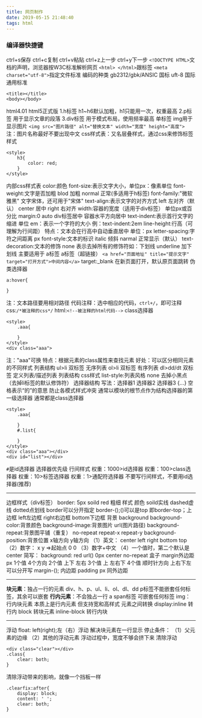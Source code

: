 ```yaml
---
title: 网页制作
date: 2019-05-15 21:48:40
tags: html
---
```

### 编译器快捷键
ctrl+s保存 ctrl+c复制 ctrl+v粘贴 ctrl+z上一步 ctrl+y下一步
`<!DOCTYPE HTML>`文档的声明，浏览器按W3C标准解析网页
`<html> </html>`跟标签 `<meta charset="utf-8">`指定文件标准
编码的种类
gb2312/gbk/ANSIC 国标 uft-8 国际通用标准
<!--more-->
```
<title></title>
<body></body>
```
html4.01 html5正式版
1.h标签 h1~h6默认加粗，h1只能用一次，权重最高
2.p标签 用于显示文章的段落
3.div标签 用于模式布局，使用频率最高
单标签 img用于显示图片
`<img src="图片路径" alt="替换文本" width="宽度" height="高度">`
注：图片名称最好不要出现中文
css样式表：又名层叠样式，通过css来修饰标签样式
```
<style>
    h3{
        color: red;
    }
</style>
```
内部css样式表
color:颜色 font-size:表示文字大小，单位px：像素单位
font-weight:文字是否加粗  blod 加粗 normal 正常(多适用于h标签)
font-family:"微软雅黑" 文字宋体，还可用于"宋体"
text-align:表示文字的对齐方式 left 左对齐（默认） center 居中 right 右对齐
width:容器的宽度（适用于div标签） 单位px或百分比
margin:0 auto div标签居中 容器水平方向居中
text-indent:表示首行文字的缩进 单位 em：表示一个字符的大小
例：text-indent:2em
line-height:行高（可理解为行间距） 特点：文本会在行高中自动垂直居中 单位：px
letter-spacing:字符之间距离 px
font-style:文本的标识 italic 倾斜 narmal 正常显示（默认）
text-decoration:文本的修饰 none 表示去掉所有的修饰符如：下划线 underline 加下划线 主要适用于 a标签
a标签（超链接）
`<a href="页面地址" title="提示文字" target="打开方式">中间内容</a>` target:_blank 在新页面打开，默认原页面跳转
伪类选择器
```
a:hover{

}
```
注：文本路径要用相对路径
代码注释：选中相应的代码，`ctrl+/`，即可注释
css:`/*被注释的css*/`
html:`<!--被注释的html代码-->`
class选择器
```
<style>
    .aaa{

    }
</style>
<div class="aaa">
```
注："aaa"可换
特点：根据元素的class属性来查找元素 好处：可以区分相同元素的不同样式
列表结构
ul>li 双标签 无序列表
ol>li 双标签 有序列表
dl>dd/dt 双标签 定义列表/描述列表
列表结构 css样式 
list-style:列表风格 none 去掉小黑点（去掉li标签的默认修饰符）
选择器结构
写法：选择器1 选择器2 选择器3 {...} 空格表示“的”的意思
防止各模式样式冲突 通常以模块的根节点作为结构选择器的第一级选择器 通常都是class选择器
```
<style>
    .aaa{

    }
    #.list{

    }
</style>
<div class="aaa"></div>
<div id="list"></div>
```
`#`是id选择器
选择器优先级
行间样式 权重：1000>id选择器 权重：100>class选择器 权重：10>标签选择器 权重：1>通配符选择器
不要写行间样式，不要用id选择器(推荐)
***
边框样式（div标签）
border: 5px soild red 粗细 样式 颜色
soild实线 dashed虚线 dotted点划线
border可以分开指定 border-();()可以是top 即border-top；上边框  left左边框  right右边框  bottom下边框
背景 background
background-color:背景颜色 background-image:背景图片 url(图片路径)
background-repeat:背景图平铺（重复） no-repeat repeat-x repeat-y
background-position:背景位置 x轴方向 y轴方向
（1）英文： center left right bottom top
（2）数字： x y =>起始点 0 0
（3）数字+中文
（4）一个值时，第二个默认是center
简写：
background: red url() 0px center no-repeat
盒子
margin外边距 px
1个值 4个方向  2个值 上下 左右  3个值 上 左右下  4个值 顺时针方向 上右下左
可以分开写
margin-();
内边距 padding px
同外边距
***
**块元素**：独占一行的元素
div、h、p、ul、li、ol、dl、dd
p标签不能嵌套任何标签，其余可以嵌套
**行内元素**：不会独占一行 a span标签
可嵌套任何标签
img：行内块元素 本质上是行内元素 但支持宽和高样式
元素之间转换
display:inline 转行内 block 转块元素 inline-block 转行内块
***
浮动
float: left(right);左（右）浮动  解决块元素在一行显示
停止条件：
（1）父元素的边缘
（2）其他的浮动元素
浮动过程中，宽度不够会挤下来
清除浮动
```
<div class="clear"></div>
.class{
    clear: both;
}
```
清除浮动带来的影响，就像一个挡板一样
```
.clearfix:after{
    display: block;
    content: ' ';
    clear: both;
}
```